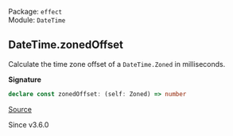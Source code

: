 Package: `effect`<br />
Module: `DateTime`<br />

## DateTime.zonedOffset

Calculate the time zone offset of a `DateTime.Zoned` in milliseconds.

**Signature**

```ts
declare const zonedOffset: (self: Zoned) => number
```

[Source](https://github.com/Effect-TS/effect/tree/main/packages/effect/src/DateTime.ts#L849)

Since v3.6.0